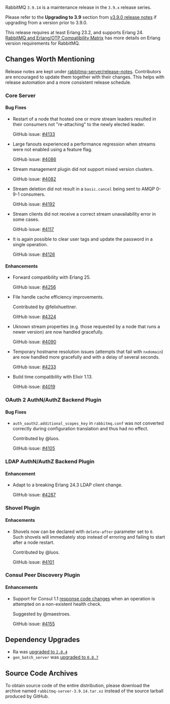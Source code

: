 RabbitMQ `3.9.14` is a maintenance release in the `3.9.x` release series.

Please refer to the **Upgrading to 3.9** section from [v3.9.0 release notes](https://github.com/rabbitmq/rabbitmq-server/releases/tag/v3.9.0) if upgrading from a version prior to 3.9.0.

This release requires at least Erlang 23.2, and supports Erlang 24. [RabbitMQ and Erlang/OTP Compatibility Matrix](https://www.rabbitmq.com/which-erlang.html) has more details on Erlang version requirements for RabbitMQ.


## Changes Worth Mentioning

Release notes are kept under [rabbitmq-server/release-notes](https://github.com/rabbitmq/rabbitmq-server/tree/v3.9.x/release-notes).
Contributors are encouraged to update them together with their changes. This helps with release automation and a more consistent release schedule.

### Core Server

#### Bug Fixes

 * Restart of a node that hosted one or more stream leaders resulted in
   their consumers not "re-attaching" to the newly elected leader.

   GitHub issue: [#4133](https://github.com/rabbitmq/rabbitmq-server/issues/4133)

 * Large fanouts experienced a performance regression when streams were not
   enabled using a feature flag.

   GitHub issue: [#4086](https://github.com/rabbitmq/rabbitmq-server/pull/4086)

 * Stream management plugin did not support mixed version clusters.

   GitHub issue: [#4082](https://github.com/rabbitmq/rabbitmq-server/issues/4082)

 * Stream deletion did not result in a `basic.cancel` being sent to AMQP 0-9-1 consumers.

   GitHub issue: [#4192](https://github.com/rabbitmq/rabbitmq-server/issues/4192)

 * Stream clients did not receive a correct stream unavailability error in some
   cases.

   GitHub issue: [#4117](https://github.com/rabbitmq/rabbitmq-server/pull/4117)

 * It is again possible to clear user tags and update the password in a single operation.

   GitHub issue: [#4126](https://github.com/rabbitmq/rabbitmq-server/pull/4126)

#### Enhancements

 * Forward compatibility with Erlang 25.

   GitHub issue: [#4256](https://github.com/rabbitmq/rabbitmq-server/pull/4256)

 * File handle cache efficiency improvements.

   Contributed by @felixhuettner.

   GitHub issue: [#4324](https://github.com/rabbitmq/rabbitmq-server/pull/4324)

 * Uknown stream properties (e.g. those requested by a node that runs a newer version)
   are now handled gracefully.

   GitHub issue: [#4090](https://github.com/rabbitmq/rabbitmq-server/pull/4090)

 * Temporary hostname resolution issues (attempts that fail with `nxdomain`)
   are now handled more gracefully and with a delay of several seconds.

   GitHub issue: [#4233](https://github.com/rabbitmq/rabbitmq-server/pull/4233)

 * Build time compatibility with Elixir 1.13.

   GitHub issue: [#4019](https://github.com/rabbitmq/rabbitmq-server/issues/4019)


### OAuth 2 AuthN/AuthZ Backend Plugin

#### Bug Fixes

 * `auth_oauth2.additional_scopes_key` in `rabbitmq.conf` was not converted correctly
   during configuration translation and thus had no effect.

   Contributed by @luos.

   GitHub issue: [#4105](https://github.com/rabbitmq/rabbitmq-server/pull/4105)


### LDAP AuthN/AuthZ Backend Plugin

#### Enhancement

 * Adapt to a breaking Erlang 24.3 LDAP client change.

   GitHub issue: [#4287](https://github.com/rabbitmq/rabbitmq-server/pull/4287)


### Shovel Plugin

#### Enhacements

 * Shovels now can be declared with `delete-after` parameter set to `0`.
   Such shovels will immediately stop instead of erroring and failing to
   start after a node restart.

   Contributed by @luos.

   GitHub issue: [#4101](https://github.com/rabbitmq/rabbitmq-server/pull/4101)


### Consul Peer Discovery Plugin

#### Enhancements

 * Support for Consul 1.1 [response code changes](https://github.com/hashicorp/consul/pull/11950)
   when an operation is attempted on a non-existent health check.

   Suggested by @maestroes.

   GitHub issue: [#4155](https://github.com/rabbitmq/rabbitmq-server/pull/4155)



## Dependency Upgrades

 * Ra was [upgraded to `2.0.4`](https://github.com/rabbitmq/ra/compare/v2.0.3...v2.0.4)
 * `gen_batch_server` was [upgraded to `0.8.7`](https://github.com/rabbitmq/gen-batch-server/compare/38191672ee0f22a8d5291c6c09f8c07178d565ca...v0.8.7)

## Source Code Archives

To obtain source code of the entire distribution, please download the archive named `rabbitmq-server-3.9.14.tar.xz`
instead of the source tarball produced by GitHub.
